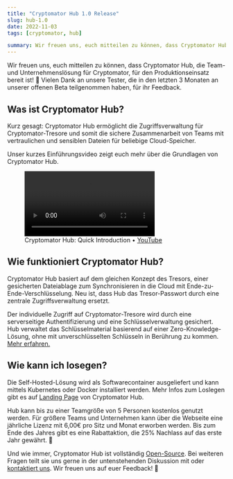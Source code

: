 ```yaml
---
title: "Cryptomator Hub 1.0 Release"
slug: hub-1.0
date: 2022-11-03
tags: [cryptomator, hub]

summary: Wir freuen uns, euch mitteilen zu können, dass Cryptomator Hub, die Team- und Unternehmenslösung für Cryptomator, für den Produktionseinsatz bereit ist! Vielen Dank an unsere Tester, die in den letzten 3 Monaten an unserer offenen Beta teilgenommen haben, für ihr Feedback.
---
```

Wir freuen uns, euch mitteilen zu können, dass Cryptomator Hub, die Team- und Unternehmenslösung für Cryptomator, für den Produktionseinsatz bereit ist! :tada: Vielen Dank an unsere Tester, die in den letzten 3 Monaten an unserer offenen Beta teilgenommen haben, für ihr Feedback.

## Was ist Cryptomator Hub?

Kurz gesagt: Cryptomator Hub ermöglicht die Zugriffsverwaltung für Cryptomator-Tresore und somit die sichere Zusammenarbeit von Teams mit vertraulichen und sensiblen Dateien für beliebige Cloud-Speicher.

Unser kurzes Einführungsvideo zeigt euch mehr über die Grundlagen von Cryptomator Hub.

<figure class="rounded shadow bg-white text-center p-2">
  <div class="relative mb-2">
    <video controls class="w-full h-auto">
      <source src="https://static.cryptomator.org/blog/hub-quick-introduction.mp4" type="video/mp4">
    </video>
  </div>
  <figcaption>Cryptomator Hub: Quick Introduction • <a href="https://www.youtube.com/watch?v=AIS5vbUAFc0" target="blank">YouTube</a></figcaption>
</figure>

## Wie funktioniert Cryptomator Hub?

Cryptomator Hub basiert auf dem gleichen Konzept des Tresors, einer gesicherten Dateiablage zum Synchronisieren in die Cloud mit Ende-zu-Ende-Verschlüsselung. Neu ist, dass Hub das Tresor-Passwort durch eine zentrale Zugriffsverwaltung ersetzt.

Der individuelle Zugriff auf Cryptomator-Tresore wird durch eine serverseitige Authentifizierung und eine Schlüsselverwaltung gesichert. Hub verwaltet das Schlüsselmaterial basierend auf einer Zero-Knowledge-Lösung, ohne mit unverschlüsselten Schlüsseln in Berührung zu kommen. [Mehr erfahren.](https://github.com/cryptomator/hub/wiki/Zero-Knowledge-Key-Management)

## Wie kann ich losegen?

Die Self-Hosted-Lösung wird als Softwarecontainer ausgeliefert und kann mittels Kubernetes oder Docker installiert werden. Mehr Infos zum Loslegen gibt es auf [Landing Page](/de/hub/) von Cryptomator Hub.

Hub kann bis zu einer Teamgröße von 5 Personen kostenlos genutzt werden. Für größere Teams und Unternehmen kann über die Webseite eine jährliche Lizenz mit 6,00€ pro Sitz und Monat erworben werden. Bis zum Ende des Jahres gibt es eine Rabattaktion, die 25% Nachlass auf das erste Jahr gewährt. :confetti_ball:

Und wie immer, Cryptomator Hub ist vollständig [Open-Source](https://github.com/cryptomator/hub). Bei weiteren Fragen teilt sie uns gerne in der untenstehenden Diskussion mit oder [kontaktiert uns](mailto:hub@cryptomator.org). Wir freuen uns auf euer Feedback! :robot:
